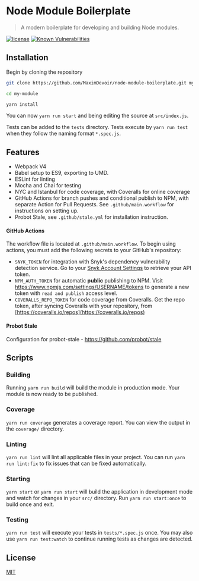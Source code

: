 # Node Module Boilerplate

> A modern boilerplate for developing and building Node modules.

[![license](https://badgen.net/badge/license/MIT/blue)](https://github.com/MaximDevoir/node-module-boilerplate)
[![Known
Vulnerabilities](https://snyk.io/test/github/MaximDevoir/node-module-boilerplate/badge.svg)](https://snyk.io/test/github/MaximDevoir/node-module-boilerplate)

## Installation

Begin by cloning the repository

```bash
git clone https://github.com/MaximDevoir/node-module-boilerplate.git my-module

cd my-module

yarn install
```

You can now `yarn run start` and being editing the source at `src/index.js`.

Tests can be added to the `tests` directory. Tests execute by `yarn run test`
when they follow the naming format `*.spec.js`.

## Features

- Webpack V4
- Babel setup to ES9, exporting to UMD.
- ESLint for linting
- Mocha and Chai for testing
- NYC and Istanbul for code coverage, with Coveralls for online coverage
- GitHub Actions for branch pushes and conditional publish to NPM, with separate
  Action for Pull Requests. See `.github/main.workflow` for instructions on
  setting up.
- Probot Stale, see `.github/stale.yml` for installation instruction.

#### GitHub Actions

The workflow file is located at `.github/main.workflow`. To begin using actions,
you must add the following secrets to your GitHub's repository:

* `SNYK_TOKEN` for integration with Snyk's dependency vulnerability detection
  service. Go to your [Snyk Account Settings](https://app.snyk.io/account) to
  retrieve your API token.
* `NPM_AUTH_TOKEN` for automatic **public** publishing to NPM. Visit
  https://www.npmjs.com/settings/USERNAME/tokens to generate a new token with
  `read and publish` access level.
* `COVERALLS_REPO_TOKEN` for code coverage from Coveralls. Get the repo token,
  after syncing Coveralls with your repository, from
  [https://coveralls.io/repos](https://coveralls.io/repos)

#### Probot Stale

Configuration for probot-stale - https://github.com/probot/stale

## Scripts

### Building

Running `yarn run build` will build the module in production mode. Your module
is now ready to be published.

### Coverage

`yarn run coverage` generates a coverage report. You can view the output in the
`coverage/` directory.

### Linting

`yarn run lint` will lint all applicable files in your project. You can run
`yarn run lint:fix` to fix issues that can be fixed automatically.

### Starting

`yarn start` or `yarn run start` will build the application in development mode
and watch for changes in your `src/` directory. Run `yarn run start:once` to
build once and exit.

### Testing

`yarn run test` will execute your tests in `tests/*.spec.js` once. You may also
use `yarn run test:watch` to continue running tests as changes are detected.

## License

[MIT](LICENSE)
